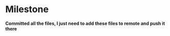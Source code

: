 # Milestone

**Committed all the files, I just need to add these files to remote and push it there**